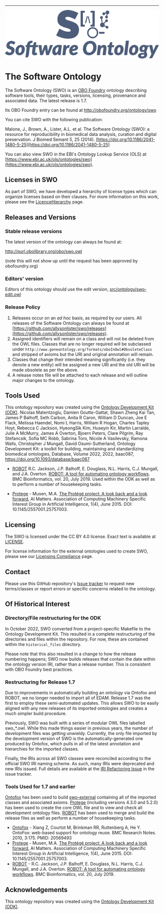 --------------------------------
![The Software Ontology](images/swo.png)
# The Software Ontology
The Software Ontology (SWO) is an [OBO Foundry](http://obofoundry.org) ontology describing software tools, their types, tasks, versions, licensing, provenance and associated data. The latest release is 1.7.

Its OBO Foundry entry can be found at http://obofoundry.org/ontology/swo

You can cite SWO with the following publication:

Malone, J., Brown, A., Lister, A.L. et al. The Software Ontology (SWO): a resource for reproducibility in biomedical data analysis, curation and digital preservation. J Biomed Semant 5, 25 (2014). [https://doi.org/10.1186/2041-1480-5-25](https://doi.org/10.1186/2041-1480-5-25)

You can also view SWO in the EBI's Ontology Lookup Service (OLS) at [https://www.ebi.ac.uk/ols/ontologies/swo](https://www.ebi.ac.uk/ols/ontologies/swo).

## Licenses in SWO

As part of SWO, we have developed a hierarchy of license types which can organize licenses based on their clauses. For more information on this work, please see the [LicenceHierarchy](LicenceHierarchy.md) page.

## Releases and Versions

### Stable release versions

The latest version of the ontology can always be found at:

http://purl.obolibrary.org/obo/swo.owl

(note this will not show up until the request has been approved by obofoundry.org)

### Editors' version

Editors of this ontology should use the edit version, [src/ontology/swo-edit.owl](src/ontology/swo-edit.owl)

### Release Policy

1. Releases occur on an *ad hoc* basis, as required by our users. All releases of the Software Ontology can always be found at [https://github.com/allysonlister/swo/releases](https://github.com/allysonlister/swo/releases).
2. Assigned identifiers will remain on a class and will not be deleted from the OWL files. Classes that are no longer required will be subclassed under `http://www.geneontology.org/formats/oboInOwl#ObsoleteClass` and stripped of axioms but the URI and original annotation will remain.
3. Classes that change their intended meaning significantly (i.e. they denote a new entity) will be assigned a new URI and the old URI will be made obsolete as per the above.
4. A release notes file will be attached to each release and will outline major changes to the ontology.

## Tools Used

This ontology repository was created using the [Ontology Development Kit (ODK)](https://github.com/INCATools/ontology-development-kit). Nicolas Matentzoglu, Damien Goutte-Gattat, Shawn Zheng Kai Tan, James P Balhoff, Seth Carbon, Anita R Caron, William D Duncan, Joe E Flack, Melissa Haendel, Nomi L Harris, William R Hogan, Charles Tapley Hoyt, Rebecca C Jackson, HyeongSik Kim, Huseyin Kir, Martin Larralde, Julie A McMurry, James A Overton, Bjoern Peters, Clare Pilgrim, Ray Stefancsik, Sofia MC Robb, Sabrina Toro, Nicole A Vasilevsky, Ramona Walls, Christopher J Mungall, David Osumi-Sutherland, Ontology Development Kit: a toolkit for building, maintaining and standardizing biomedical ontologies, Database, Volume 2022, 2022, baac087, https://doi.org/10.1093/database/baac087

- [ROBOT](http://robot.obolibrary.org/) R.C. Jackson, J.P. Balhoff, E. Douglass, N.L. Harris, C.J. Mungall, and J.A. Overton. [ROBOT: A tool for automating ontology workflows](https://rdcu.be/bMnHT). BMC Bioinformatics, vol. 20, July 2019. Used within the ODK as well as to perform a number of housekeeping tasks.


- [Protege](http://protege.stanford.edu/) - Musen, M.A. [The Protégé project: A look back and a look forward.](http://www.ncbi.nlm.nih.gov/pmc/articles/PMC4883684/) AI Matters. Association of Computing Machinery Specific Interest Group in Artificial Intelligence, 1(4), June 2015. DOI: 10.1145/2557001.25757003.

## Licensing

The SWO is licensed under the CC BY 4.0 license. Exact text is available at [LICENSE](LICENSE).

For license information for the external ontologies used to create SWO, please see our [Licensing Compliance](https://github.com/allysonlister/swo/blob/master/LicensingCompliance.md) page.

## Contact

Please use this GitHub repository's [Issue tracker](https://github.com/allysonlister/swo/issues) to request new terms/classes or report errors or specific concerns related to the ontology.

## Of Historical Interest

### Directory/File restructuring for the ODK

In October 2022, SWO converted from a project-specific Makefile to the Ontology Development Kit. This resulted in a complete restructuring of the directories and files within the repository. For now, these are contained within the `historical_files` directory.

Please note that this also resulted in a change to how the release numbering happens; SWO now builds releases that contain the date within the ontology version IRI, rather than a release number. This is consistent with OBO Foundry best practices.

### Restructuring for Release 1.7

Due to improvements in automatically building an ontology via Ontofox and ROBOT, we no longer needed to import all of EDAM. Release 1.7 was the first to employ these semi-automated updates. This allows SWO to be easily aligned with any new releases of its imported ontologies and creates a much simpler build procedure.

Previously, SWO was built with a series of modular OWL files labelled swo_*.owl. While this made things easier in previous years, the number of development files was getting unwieldy. Currently, the only file imported by the development version of SWO is the automatically-generated one produced by Ontofox, which pulls in all of the latest annotation and hierarchies for the imported classes.

Finally, the IRIs across all SWO classes were reconciled according to the official SWO IRI naming scheme. As such, many IRIs were deprecated and new IRIs issued. Full details are available at the [IRI Refactoring Issue](https://github.com/allysonlister/swo/issues/10) in the issue tracker.

### Tools Used for 1.7 and earlier

[Ontofox](http://ontofox.hegroup.org/) has been used to build [swo-external](https://github.com/allysonlister/swo/blob/master/dev/ontology/swo-external.owl) containing all of the imported classes and associated axioms. [Protege](https://protege.stanford.edu/) (including versions 4.3.0 and 5.2.0) has been used to create the core OWL file and to view and check all development ontology files. [ROBOT](http://robot.obolibrary.org/) has been used to merge and build the release files as well as perform a number of housekeeping tasks.

- [Ontofox](http://ontofox.hegroup.org/) - Xiang Z, Courtot M, Brinkman RR, Ruttenberg A, He Y. OntoFox: web-based support for ontology reuse.
BMC Research Notes. 2010, 3:175. PMID: 20569493
- [Protege](http://protege.stanford.edu/) - Musen, M.A. [The Protégé project: A look back and a look forward.](http://www.ncbi.nlm.nih.gov/pmc/articles/PMC4883684/) AI Matters. Association of Computing Machinery Specific Interest Group in Artificial Intelligence, 1(4), June 2015. DOI: 10.1145/2557001.25757003.
- [ROBOT](http://robot.obolibrary.org/) - R.C. Jackson, J.P. Balhoff, E. Douglass, N.L. Harris, C.J. Mungall, and J.A. Overton. [ROBOT: A tool for automating ontology workflows](https://rdcu.be/bMnHT). BMC Bioinformatics, vol. 20, July 2019.

## Acknowledgements

This ontology repository was created using the [Ontology Development Kit (ODK)](https://github.com/INCATools/ontology-development-kit).
